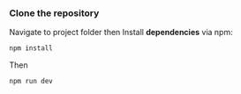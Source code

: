 ### **Clone the repository**
Navigate to project folder then Install **dependencies** via npm:
```bash
npm install
```
Then
```bash
npm run dev
```